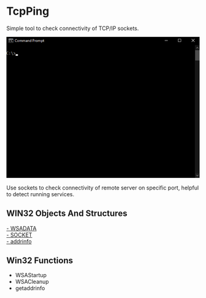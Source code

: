 # TcpPing
Simple tool to check connectivity of TCP/IP sockets.

![alt text](https://raw.githubusercontent.com/proxytype/tcpping/main/tcpping.gif)

Use sockets to check connectivity of remote server on specific port, helpful to detect running services.

## WIN32 Objects And Structures
[- WSADATA](https://docs.microsoft.com/en-us/windows/win32/api/winsock/ns-winsock-wsadata)<br>
[- SOCKET](https://docs.microsoft.com/en-us/windows/win32/winsock/getting-started-with-winsock)<br>
[- addrinfo](https://docs.microsoft.com/en-us/windows/win32/api/ws2def/ns-ws2def-addrinfoa)<br>

## Win32 Functions
- WSAStartup
- WSACleanup
- getaddrinfo
